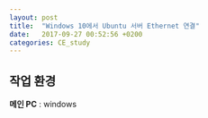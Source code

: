 ```yaml
---
layout: post
title:  "Windows 10에서 Ubuntu 서버 Ethernet 연결"
date:   2017-09-27 00:52:56 +0200
categories: CE_study
---
```


## 작업 환경

**메인 PC** : windows
